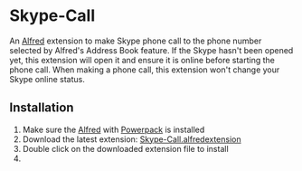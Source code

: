 Skype-Call
==========

An [Alfred](http://www.alfredapp.com) extension to make Skype phone call to the phone number selected by Alfred's Address Book feature. If the Skype hasn't been opened yet, this extension will open it and ensure it is online before starting the phone call. When making a phone call, this extension won't change your Skype online status.

Installation
----------------

1. Make sure the [Alfred](http://www.alfredapp.com) with [Powerpack](http://www.alfredapp.com/powerpack) is installed
2. Download the latest extension: [Skype-Call.alfredextension](https://raw.github.com/guiguan/Skype-Call/master/Skype-Call.alfredextension)
3. Double click on the downloaded extension file to install
4. 


